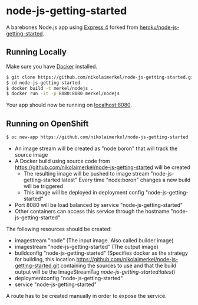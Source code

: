 # node-js-getting-started

A barebones Node.js app using [Express 4](http://expressjs.com/) forked from [heroku/node-js-getting-started](https://github.com/heroku/node-js-getting-started). 

## Running Locally

Make sure you have [Docker](https://www.docker.com/) installed.

```sh
$ git clone https://github.com/nikolaimerkel/node-js-getting-started.git
$ cd node-js-getting-started
$ docker build -t merkel/nodejs .
$ docker run -it -p 8080:8080 merkel/nodejs
```

Your app should now be running on [localhost:8080](http://localhost:8080/).

## Running on OpenShift
```sh
$ oc new-app https://github.com/nikolaimerkel/node-js-getting-started
```

- An image stream will be created as "node:boron" that will track the source image
- A Docker build using source code from https://github.com/nikolaimerkel/node-js-getting-started will be created
  - The resulting image will be pushed to image stream "node-js-getting-started:latest"
  Every time "node:boron" changes a new build will be triggered
  - This image will be deployed in deployment config "node-js-getting-started"
- Port 8080 will be load balanced by service "node-js-getting-started"
- Other containers can access this service through the hostname "node-js-getting-started"

The following resources should be created:
- imagestream "node" (The input image. Also called builder image)
- imagestream "node-js-getting-started" (The output image) 
- buildconfig "node-js-getting-started" (Specifies docker as the strategy for building, this location https://github.com/nikolaimerkel/node-js-getting-started.git containing the sources to use and that the build output will be the ImageStreamTag *node-js-getting-started:latest*)
- deploymentconfig "node-js-getting-started"
- service "node-js-getting-started"

A route has to be created manually in order to expose the service.
